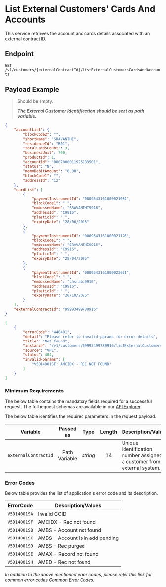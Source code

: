 # List External Customers' Cards And Accounts

This service retrieves the account and cards details associated with an external contract ID.

## Endpoint

`GET /v1/customers/{externalContractId}/listExternalCustomersCardsAndAccounts`


## Payload Example

<!--
type: tab
titles: Request, Response, Error
-->

>Should be empty.
>
>***The External Customer Identifiaction should be sent as path variable.***

<!--
type: tab
--> 

```json
{
    "accountList": {
        "blockCode2": "",
        "shortName": "SRAVANTHI",
        "residenceId": "B01",
        "totalCardsCount": 3,
        "businessUnit": 700,
        "productId": 1,
        "accountId": "0007000011925283501",
        "status": "N",
        "memoDebitAmount": "0.00",
        "blockCode1": "",
        "addressId": "12"
    },
    "cardList": [
        {
            "paymentInstrumentId": "0009543161000021084",
            "blockCode1": " ",
            "embossedName": "SRAVANTHI9916",
            "addressId": "C9916",
            "plasticId": " ",
            "expiryDate": "28/06/2025"
        },
        {
            "paymentInstrumentId": "0009543161000021126",
            "blockCode1": " ",
            "embossedName": "SRAVANTHI9916",
            "addressId": "C9916",
            "plasticId": " ",
            "expiryDate": "28/04/2025"
        },
        {
            "paymentInstrumentId": "0009543161000023601",
            "blockCode1": " ",
            "embossedName": "chsrabc9916",
            "addressId": "C9916",
            "plasticId": " ",
            "expiryDate": "28/10/2025"
        }
    ],
    "externalContractId": "99993499789916"
}
```

<!--
type: tab
--> 

```json
[
    {
        "errorCode": "440401",
        "detail": "Please refer to invalid-params for error details",
        "title": "Not found",
        "instance": "/v1/customers/09993499789916/listExternalCustomersCardsAndAccounts",
        "source": "VPL",
        "status": 404,
        "invalid-params": [
            "V5D14001SF: AMCIDX - REC NOT FOUND"
        ]
    }
]
```

<!-- type: tab-end -->

### Minimum Requirements

The below table contains the mandatory fields required for a successful request. The full request schemas are available in our [API Explorer](../api/?type=get&path=/v1/customers/{externalContractId}/listExternalCustomersCardsAndAccounts).

The below table identifies the required parameters in the request payload.

| Variable | Passed as | Type | Length | Description/Values |
| -------- | :-------: | :--: | :------------: | ------------------ |
| `externalContractId` | Path Variable | *string* | 14 | Unique identification number assigned to a customer from external system.|

### Error Codes

Below table provides the list of application's error code and its description.

| ErrorCode |  Description/Values |
| --------  | ------------------ |
| `V5D14001SA` | Invalid CCID |
| `V5D14001SF` | AMCIDX - Rec not found |
| `V5D14001SB` | AMBS - Account not found |
| `V5D14001SC` | AMBS - Account is in add pending |
| `V5D14001SD` | AMBS - Rec purged |
| `V5D14001SE` | AMAX - Record not found |
| `V5D14001SH` | AMED - Rec not found |

*In addition to the above mentioned error codes, please refer this link for common error codes [Common Error Codes](?path=docs/Common_Error_Code.md).*